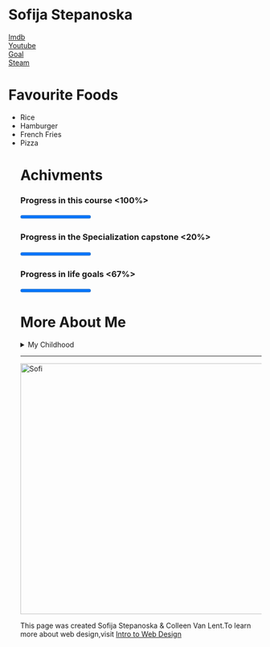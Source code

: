 <html>
<body>
<title>My Website</title>
<h1>Sofija Stepanoska</h1>
<thead>
<tr>
<th><a href="#Imdb"></a><a href="https://www.imdb.com/">Imdb<a/><br  /></th> <th><a href="#Youtube"></a><a href="https://www.youtube.com/">Youtube</a><br  /></th> <th><a href="#Goal"></a><a href="https://www.goal.com/en">Goal</a><br  /></th> <th><a href="#Steam"></a><a href="https://store.steampowered.com/">Steam</a><br  /></th>
</tr>
<h1><b>Favourite Foods</b></h1>
<ul>
<li>Rice</li>
<li>Hamburger</li>
<li>French Fries</li>
<li>Pizza</li>
<h1><b>Achivments</b></h1>
<h3>Progress in this course <100%></h3> <progress value="100" max="100"></progress>
<h3>Progress in the Specialization capstone <20%></h3> <progress value="20" max="20"></progress>
<h3>Progress in life goals <67%></h3> <progress value="67" max="67"></progress>
<h1><b>More About Me</b></h1>
<details>
<summary>My Childhood</summary>
I grew up in Skopje.The capital town of Macedonia.
</details>
<hr>
<img src="Sofi.jpg" alt="Sofi" width="500" height="500"/>
<p>This page was created Sofija Stepanoska & Colleen Van Lent.To learn more about web design,visit <a href="http://www.intro-webdesign.com/">Intro to Web Design</a>
</thead>
</body>
</html>

